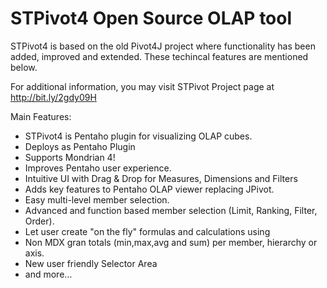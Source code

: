 # STPivot4 Open Source OLAP tool


STPivot4 is based on the old Pivot4J project where functionality has been added, improved and extended. These techincal features are mentioned below.

For additional information, you may visit STPivot Project page at http://bit.ly/2gdy09H

Main Features:

* STPivot4 is Pentaho plugin for visualizing OLAP cubes.
* Deploys as Pentaho Plugin
* Supports Mondrian 4!
* Improves Pentaho user experience.
* Intuitive UI with Drag & Drop for Measures, Dimensions and Filters
* Adds key features to Pentaho OLAP viewer replacing JPivot.
* Easy multi-level member selection.
* Advanced and function based member selection (Limit, Ranking, Filter, Order).
* Let user create "on the fly" formulas and calculations using 
* Non MDX gran totals (min,max,avg and sum) per member, hierarchy or axis.
* New user friendly Selector Area
* and more…
